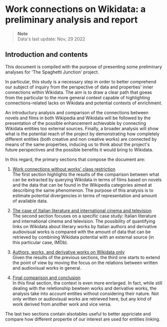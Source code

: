 # Work connections on Wikidata: a preliminary analysis and report

>**Note**<br>
>Data's last update: Nov, 29 2022

## Introduction and contents
This document is compiled with the purpose of presenting some preliminary analyses for 'The Spaghetti Junction' project.

In particular, this study is a necessary step in order to better comprehend our subject of inquiry from the perspective of data and properties' inner connections within Wikidata. The aim is to draw a clear path that goeas from the particular to the more general context capable of highlighting connections-related lacks on Wikidata and potential contexts of enrichment.

An introductury analysis and comparison of the connections between novels and films in both Wikipedia and Wikidata will be followed by the presentation of the possible enhancement achievable by connecting Wikidata entities too external sources. Finally, a broader analysis will show what is the potential reach of the project by demonstrating how completely different entities (both creative and non creative works) are connected by means of the same properties, inducing us to think about the project's future perspectives and the possible benefits it would bring to Wikidata.

In this regard, the primary sections that compose the document are:
  1. [Work connections without works' class restriction](#Work-connections-without-works'-class-restriction) <br>
The first section highlights the results of the comparison between what can be extracted by querying Wikidata in terms of films based on novels and the data that can be found in the Wikipedia categories aimed at describing the same phenomenon. The purpose of this analysis is to estimate potential divergencies in terms of representation and amount of available data. 
  
  2. [The case of Italian literature and international cinema and television](#The-case-of-Italian-literature-and-international-cinema-and-television) <br>
  The second section focuses on a specific case study: Italian literature and international cinema and television. The possibility of quantifying links on Wikidata about literary works by Italian authors and derivative audiovisual works is compared with the amount of data that can be retrieved by combining Wikidata potential with an external source (in this particular case, IMDb).
  
  3. [Authors, works, and derivative works on Wikidata only](#Authors-works-and-derivative-works-on-Wikidata-only) <br>
  Given the results of the previous sections, the third one starts to extend the point of view by moving the focus on the relations between written and audiovisual works in general. 
  
  4. [Final comparison and conclusion](#Conclusion) <br>
  In this final section, the context is even more enrlarged. In fact, while still dealing with the reletionship bewteen works and derivative works, the analysis take into account entities without considering their nature. Not only written or audiovisual works are retrieved here, but any kind of work derived from another work and vice versa.

The last two sections contain alsotables useful to better appriciate and compare how different propertie of our interest are used for entities linking. 
